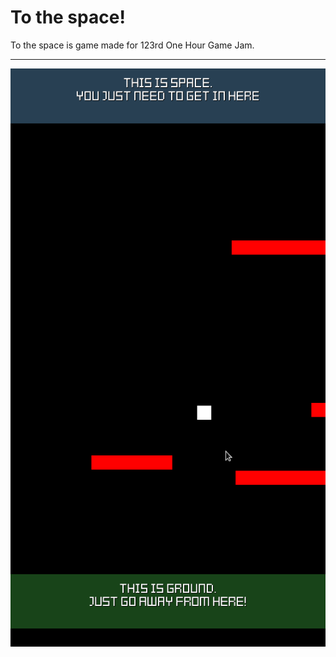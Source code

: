 # To the space!
To the space is game made for 123rd One Hour Game Jam.
_____
![Screenshot](To_The_Space.png)